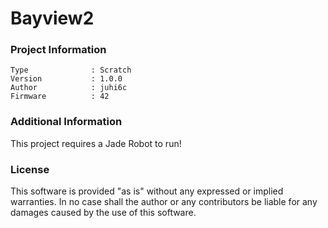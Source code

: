 Bayview2
================



### Project Information
```
Type              : Scratch
Version           : 1.0.0
Author            : juhi6c
Firmware          : 42
```

### Additional Information
This project requires a Jade Robot to run!

### License
This software is provided "as is" without any expressed or implied warranties.  In no case shall the author or any contributors be liable for any damages caused by the use of this software.

